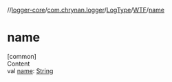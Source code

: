 //[logger-core](../../../../index.md)/[com.chrynan.logger](../../index.md)/[LogType](../index.md)/[WTF](index.md)/[name](name.md)



# name  
[common]  
Content  
val [name](name.md): [String](https://kotlinlang.org/api/latest/jvm/stdlib/kotlin/-string/index.html)  




